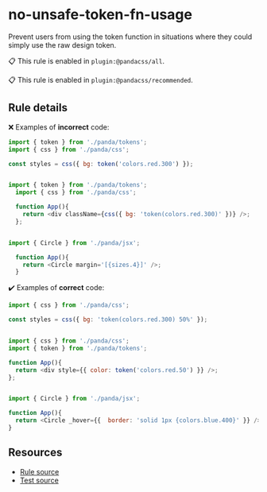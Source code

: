 [//]: # (This file is generated by eslint-docgen. Do not edit it directly.)

# no-unsafe-token-fn-usage

Prevent users from using the token function in situations where they could simply use the raw design token.

📋 This rule is enabled in `plugin:@pandacss/all`.

📋 This rule is enabled in `plugin:@pandacss/recommended`.

## Rule details

❌ Examples of **incorrect** code:
```js
import { token } from './panda/tokens';
import { css } from './panda/css';

const styles = css({ bg: token('colors.red.300') });
```
```js

import { token } from './panda/tokens';
  import { css } from './panda/css';

  function App(){
    return <div className={css({ bg: 'token(colors.red.300)' })} />;
  };
```
```js

import { Circle } from './panda/jsx';

  function App(){
    return <Circle margin='[{sizes.4}]' />;
  }
```

✔️ Examples of **correct** code:
```js
import { css } from './panda/css';

const styles = css({ bg: 'token(colors.red.300) 50%' });
```
```js

import { css } from './panda/css';
import { token } from './panda/tokens';

function App(){
  return <div style={{ color: token('colors.red.50') }} />;
};
```
```js

import { Circle } from './panda/jsx';

function App(){
  return <Circle _hover={{  border: 'solid 1px {colors.blue.400}' }} />;
}
```

## Resources

* [Rule source](/plugin/src/rules/no-unsafe-token-fn-usage.ts)
* [Test source](/plugin/tests/no-unsafe-token-fn-usage.test.ts)
